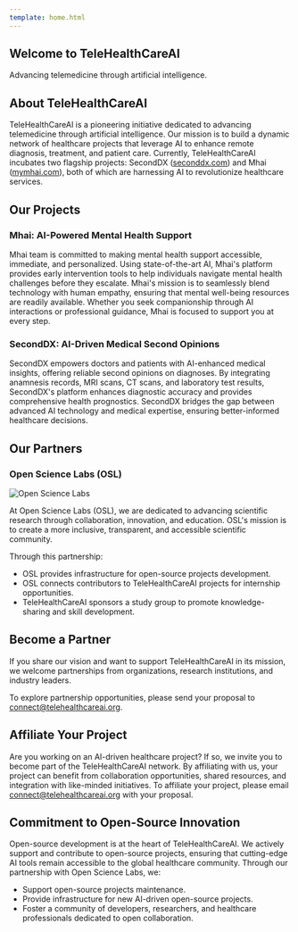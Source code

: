 ```yaml
---
template: home.html
---
```


<section class="banner">
  <div class="container">
    <div class="row">
      <div class="col-lg-12 text-center pt-5">
        <h1>Welcome to TeleHealthCareAI</h1>
        <p>Advancing telemedicine through artificial intelligence.</p>
      </div>
    </div>
  </div>
</section>
<section id="about" class="section about gray-bg">
<div class="container">
  <h2>About TeleHealthCareAI</h2>
  <p>
      TeleHealthCareAI is a pioneering initiative dedicated to advancing
      telemedicine through artificial intelligence. Our mission is to build
      a dynamic network of healthcare projects that leverage AI to enhance
      remote diagnosis, treatment, and patient care. Currently,
      TeleHealthCareAI incubates two flagship projects: SecondDX (<a
      href="https://seconddx.com"
      >seconddx.com</a
      >) and Mhai (<a href="https://mymhai.com">mymhai.com</a>), both of
      which are harnessing AI to revolutionize healthcare services.
  </p>
  </div>
</section>
<section id="projects" class="section service">
  <div class="container">
    <h2>Our Projects</h2>
    <div class="row">
      <div class="col-lg-6">
        <h3>Mhai: AI-Powered Mental Health Support</h3>
        <p>
          Mhai team is committed to making mental health support accessible,
          immediate, and personalized. Using state-of-the-art AI, Mhai's
          platform provides early intervention tools to help individuals
          navigate mental health challenges before they escalate. Mhai's
          mission is to seamlessly blend technology with human empathy,
          ensuring that mental well-being resources are readily available.
          Whether you seek companionship through AI interactions or
          professional guidance, Mhai is focused to support you at every
          step.
        </p>
      </div>
      <div class="col-lg-6">
        <h3>SecondDX: AI-Driven Medical Second Opinions</h3>
        <p>
          SecondDX empowers doctors and patients with AI-enhanced medical
          insights, offering reliable second opinions on diagnoses. By
          integrating anamnesis records, MRI scans, CT scans, and laboratory
          test results, SecondDX's platform enhances diagnostic accuracy and
          provides comprehensive health prognostics. SecondDX bridges the
          gap between advanced AI technology and medical expertise, ensuring
          better-informed healthcare decisions.
        </p>
      </div>
    </div>
  </div>
</section>
<section id="partners" class="section clients gray-bg">
  <div class="container">
    <h2>Our Partners</h2>
    <div>
      <h3>Open Science Labs (OSL)</h3>
      <img src="/images/partners/osl.png" alt="Open Science Labs" />
      <p>
        At Open Science Labs (OSL), we are dedicated to advancing scientific
        research through collaboration, innovation, and education. OSL's
        mission is to create a more inclusive, transparent, and accessible
        scientific community.
      </p>
      <p>Through this partnership:</p>
      <ul>
        <li>
          OSL provides infrastructure for open-source projects development.
        </li>
        <li>
          OSL connects contributors to TeleHealthCareAI projects for
          internship opportunities.
        </li>
        <li>
          TeleHealthCareAI sponsors a study group to promote
          knowledge-sharing and skill development.
        </li>
      </ul>
    </div>
  </div>
</section>
<section id="be-partner" class="section partner">
  <div class="container">
    <h2>Become a Partner</h2>
    <p>
      If you share our vision and want to support TeleHealthCareAI in its
      mission, we welcome partnerships from organizations, research
      institutions, and industry leaders.
    </p>
    <p>
      To explore partnership opportunities, please send your proposal to
      <a href="mailto:connect@telehealthcareai.org"
      >connect@telehealthcareai.org</a>.
    </p>
  </div>
</section>
<section id="affiliate" class="section affiliate gray-bg">
  <div class="container">
    <h2>Affiliate Your Project</h2>
    <p>
      Are you working on an AI-driven healthcare project? If so, we invite
      you to become part of the TeleHealthCareAI network. By affiliating
      with us, your project can benefit from collaboration opportunities,
      shared resources, and integration with like-minded initiatives. To
      affiliate your project, please email
      <a href="mailto:connect@telehealthcareai.org"
      >connect@telehealthcareai.org</a>
      with your proposal.
    </p>
  </div>
</section>
<section id="opensource" class="section open-source">
  <div class="container">
    <h2>Commitment to Open-Source Innovation</h2>
    <p>
      Open-source development is at the heart of TeleHealthCareAI. We
      actively support and contribute to open-source projects, ensuring that
      cutting-edge AI tools remain accessible to the global healthcare
      community. Through our partnership with Open Science Labs, we:
    </p>
    <ul>
      <li>Support open-source projects maintenance.</li>
      <li>
      Provide infrastructure for new AI-driven open-source projects.
      </li>
      <li>
      Foster a community of developers, researchers, and healthcare
      professionals dedicated to open collaboration.
      </li>
    </ul>
  </div>
</section>
